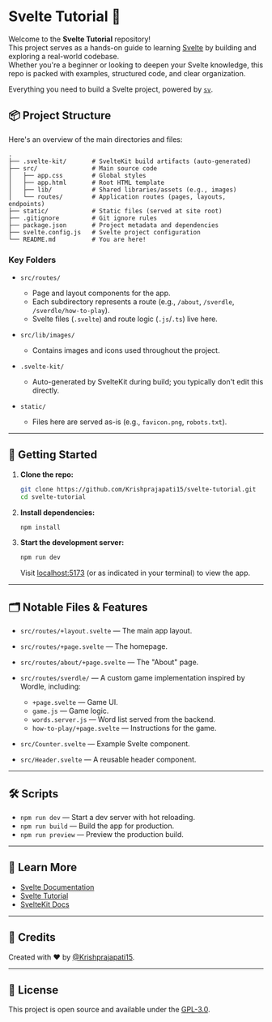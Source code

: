 # Svelte Tutorial 🚀

Welcome to the **Svelte Tutorial** repository!  
This project serves as a hands-on guide to learning [Svelte](https://svelte.dev/) by building and exploring a real-world codebase.  
Whether you're a beginner or looking to deepen your Svelte knowledge, this repo is packed with examples, structured code, and clear organization.

Everything you need to build a Svelte project, powered by [`sv`](https://github.com/sveltejs/cli).

## 📦 Project Structure

Here's an overview of the main directories and files:

```
.
├── .svelte-kit/       # SvelteKit build artifacts (auto-generated)
├── src/               # Main source code
│   ├── app.css        # Global styles
│   ├── app.html       # Root HTML template
│   ├── lib/           # Shared libraries/assets (e.g., images)
│   └── routes/        # Application routes (pages, layouts, endpoints)
├── static/            # Static files (served at site root)
├── .gitignore         # Git ignore rules
├── package.json       # Project metadata and dependencies
├── svelte.config.js   # Svelte project configuration
└── README.md          # You are here!
```

### Key Folders

- `src/routes/`

  - Page and layout components for the app.
  - Each subdirectory represents a route (e.g., `/about`, `/sverdle`, `/sverdle/how-to-play`).
  - Svelte files (`.svelte`) and route logic (`.js`/`.ts`) live here.

- `src/lib/images/`

  - Contains images and icons used throughout the project.

- `.svelte-kit/`

  - Auto-generated by SvelteKit during build; you typically don't edit this directly.

- `static/`
  - Files here are served as-is (e.g., `favicon.png`, `robots.txt`).

---

## 🚀 Getting Started

1. **Clone the repo:**

   ```bash
   git clone https://github.com/Krishprajapati15/svelte-tutorial.git
   cd svelte-tutorial
   ```

2. **Install dependencies:**

   ```bash
   npm install
   ```

3. **Start the development server:**
   ```bash
   npm run dev
   ```
   Visit [localhost:5173](http://localhost:5173) (or as indicated in your terminal) to view the app.

---

## 🗂️ Notable Files & Features

- `src/routes/+layout.svelte` — The main app layout.
- `src/routes/+page.svelte` — The homepage.
- `src/routes/about/+page.svelte` — The "About" page.
- `src/routes/sverdle/` — A custom game implementation inspired by Wordle, including:

  - `+page.svelte` — Game UI.
  - `game.js` — Game logic.
  - `words.server.js` — Word list served from the backend.
  - `how-to-play/+page.svelte` — Instructions for the game.

- `src/Counter.svelte` — Example Svelte component.
- `src/Header.svelte` — A reusable header component.

---

## 🛠️ Scripts

- `npm run dev` — Start a dev server with hot reloading.
- `npm run build` — Build the app for production.
- `npm run preview` — Preview the production build.

---

## 📑 Learn More

- [Svelte Documentation](https://svelte.dev/docs)
- [Svelte Tutorial](https://svelte.dev/tutorial)
- [SvelteKit Docs](https://kit.svelte.dev/docs)

---

## 🙌 Credits

Created with ❤️ by [@Krishprajapati15](https://github.com/Krishprajapati15).

---

## 📄 License

This project is open source and available under the [GPL-3.0](LICENSE).
